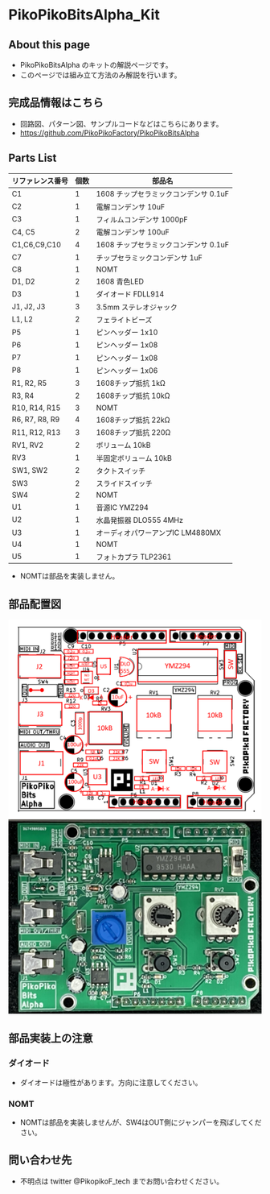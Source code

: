 # PikoPikoBitsAlpha_Kit

## About this page

- PikoPikoBitsAlpha のキットの解説ページです。
- このページでは組み立て方法のみ解説を行います。

## 完成品情報はこちら
- 回路図、パターン図、サンプルコードなどはこちらにあります。
- https://github.com/PikoPikoFactory/PikoPikoBitsAlpha

## Parts List

 | リファレンス番号 | 個数 | 部品名 | 
 |  -----  |  -----  |  -----  | 
 | C1 | 1 | 1608 チップセラミックコンデンサ 0.1uF | 
 | C2 | 1 | 電解コンデンサ 10uF | 
 | C3 | 1 | フィルムコンデンサ 1000pF | 
 | C4, C5 | 2 | 電解コンデンサ 100uF | 
 | C1,C6,C9,C10 | 4 | 1608 チップセラミックコンデンサ 0.1uF | 
  | C7 | 1 | チップセラミックコンデンサ 1uF | 
 | C8 | 1 | NOMT | 
 | D1, D2 | 2 | 1608 青色LED | 
 | D3 | 1 | ダイオード FDLL914 | 
 | J1, J2, J3 | 3 | 3.5mm ステレオジャック | 
 | L1, L2 | 2 | フェライトビーズ | 
 | P5 | 1 | ピンヘッダー 1x10 | 
 | P6 | 1 | ピンヘッダー 1x08 | 
 | P7 | 1 | ピンヘッダー 1x08 | 
 | P8 | 1 | ピンヘッダー 1x06 | 
 | R1, R2, R5 | 3 | 1608チップ抵抗 1kΩ | 
 | R3, R4 | 2 | 1608チップ抵抗 10kΩ | 
 | R10, R14, R15 | 3 | NOMT | 
 | R6, R7, R8, R9 | 4 | 1608チップ抵抗 22kΩ | 
 | R11, R12, R13 | 3 | 1608チップ抵抗 220Ω | 
 | RV1, RV2 | 2 | ボリューム 10kB | 
 | RV3 | 1 | 半固定ボリューム 10kB | 
 | SW1, SW2 | 2 | タクトスイッチ | 
 | SW3 | 2 | スライドスイッチ | 
 | SW4 | 2 | NOMT | 
 | U1 | 1 | 音源IC YMZ294 | 
 | U2 | 1 | 水晶発振器 DLO555 4MHz | 
 | U3 | 1 | オーディオパワーアンプIC LM4880MX | 
 | U4 | 1 | NOMT | 
 | U5 | 1 | フォトカプラ TLP2361 | 

- NOMTは部品を実装しません。

## 部品配置図

![PartsPlacementChart](/image/PikoPikoBitsAlpha_parts_placement.PNG)
![PartsPlacementImage](/image/IMG_5657.JPG)

## 部品実装上の注意
### ダイオード
- ダイオードは極性があります。方向に注意してください。
### NOMT
- NOMTは部品を実装しませんが、SW4はOUT側にジャンパーを飛ばしてください。

## 問い合わせ先
- 不明点は twitter @PikopikoF_tech までお問い合わせください。


